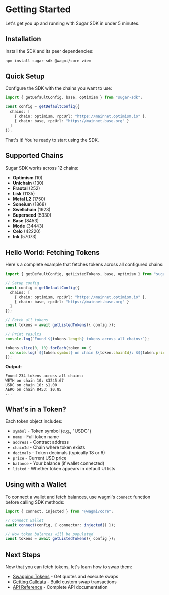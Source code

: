 # Getting Started

Let's get you up and running with Sugar SDK in under 5 minutes.

## Installation

Install the SDK and its peer dependencies:

```bash
npm install sugar-sdk @wagmi/core viem
```

## Quick Setup

Configure the SDK with the chains you want to use:

```typescript
import { getDefaultConfig, base, optimism } from "sugar-sdk";

const config = getDefaultConfig({
  chains: [
    { chain: optimism, rpcUrl: "https://mainnet.optimism.io" },
    { chain: base, rpcUrl: "https://mainnet.base.org" }
  ]
});
```

That's it! You're ready to start using the SDK.

## Supported Chains

Sugar SDK works across 12 chains:

- **Optimism** (10)
- **Unichain** (130)
- **Fraxtal** (252)
- **Lisk** (1135)
- **Metal L2** (1750)
- **Soneium** (1868)
- **Swellchain** (1923)
- **Superseed** (5330)
- **Base** (8453)
- **Mode** (34443)
- **Celo** (42220)
- **Ink** (57073)

## Hello World: Fetching Tokens

Here's a complete example that fetches tokens across all configured chains:

```typescript
import { getDefaultConfig, getListedTokens, base, optimism } from "sugar-sdk";

// Setup config
const config = getDefaultConfig({
  chains: [
    { chain: optimism, rpcUrl: "https://mainnet.optimism.io" },
    { chain: base, rpcUrl: "https://mainnet.base.org" }
  ]
});

// Fetch all tokens
const tokens = await getListedTokens({ config });

// Print results
console.log(`Found ${tokens.length} tokens across all chains:`);

tokens.slice(0, 10).forEach(token => {
  console.log(`${token.symbol} on chain ${token.chainId}: $${token.price}`);
});
```

**Output:**
```
Found 234 tokens across all chains:
WETH on chain 10: $3245.67
USDC on chain 10: $1.00
AERO on chain 8453: $0.85
...
```

## What's in a Token?

Each token object includes:

- `symbol` - Token symbol (e.g., "USDC")
- `name` - Full token name
- `address` - Contract address
- `chainId` - Chain where token exists
- `decimals` - Token decimals (typically 18 or 6)
- `price` - Current USD price
- `balance` - Your balance (if wallet connected)
- `listed` - Whether token appears in default UI lists

## Using with a Wallet

To connect a wallet and fetch balances, use wagmi's `connect` function before calling SDK methods:

```typescript
import { connect, injected } from "@wagmi/core";

// Connect wallet
await connect(config, { connector: injected() });

// Now token balances will be populated
const tokens = await getListedTokens({ config });
```

## Next Steps

Now that you can fetch tokens, let's learn how to swap them:

- [Swapping Tokens](/swapping) - Get quotes and execute swaps
- [Getting Calldata](/calldata) - Build custom swap transactions
- [API Reference](/api/overview) - Complete API documentation
